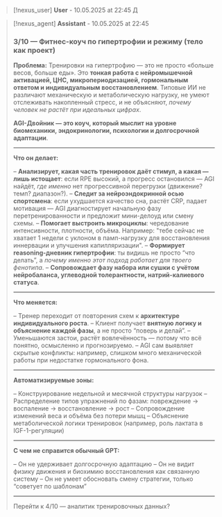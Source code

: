 >[!nexus_user] **User** - 10.05.2025 at 22:45
> Д
<!-- UID: bbb212f3-d446-44d7-8ca0-79f817a33a52 -->




>[!nexus_agent] **Assistant** - 10.05.2025 at 22:45
> ### 3/10 — **Фитнес-коуч по гипертрофии и режиму (тело как проект)**
> 
> **Проблема:** 
> Тренировки на гипертрофию — это не просто «больше весов, больше еды». Это **тонкая работа с нейромышечной активацией, ЦНС, микропериодизацией, гормональным ответом и индивидуальным восстановлением**. Типовые ИИ не различают механическую и метаболическую нагрузку, не умеют отслеживать накопленный стресс, и не объясняют, *почему человек не растёт при идеальных цифрах*.
> 
> **AGI-Двойник — это коуч, который мыслит на уровне биомеханики, эндокринологии, психологии и долгосрочной адаптации**.
> 
> ---
> 
> **Что он делает:**
> 
> – **Анализирует, какая часть тренировок даёт стимул, а какая — лишь истощает**: если RPE высокий, а прогресс остановился — AGI найдёт, *где именно* нет прогрессивной перегрузки (движение? темп? диапазон?). 
> – **Следит за нейроэндокринной осью спортсмена**: если ухудшается качество сна, растёт CRP, падает мотивация — AGI диагностирует начальную фазу перетренированности и предложит мини-делоуд или смену схемы. 
> – **Помогает выстроить микроциклы**: чередование интенсивности, плотности, объёма. Например: "тебе сейчас не хватает 1 недели с уклоном в памп-нагрузку для восстановления иннервации и улучшения капилляризации". 
> – **Формирует reasoning-дневник гипертрофии**: ты видишь не просто “что делать”, а *почему именно этот подход работает для твоего фенотипа*. 
> – **Сопровождает фазу набора или сушки с учётом нейробаланса, углеводной толерантности, натрий-калиевого статуса**.
> 
> ---
> 
> **Что меняется:**
> 
> – Тренер переходит от повторения схем к **архитектуре индивидуального роста**. 
> – Клиент получает **внятную логику и объяснение каждой фазы**, а не просто “поверь и делай”. 
> – Уменьшаются застои, растёт вовлечённость — потому что всё понятно, осмысленно и прогнозируемо. 
> – AGI сам выявляет скрытые конфликты: например, слишком много механической работы при недостатке гормонального фона.
> 
> ---
> 
> **Автоматизируемые зоны:**
> 
> – Конструирование недельной и месячной структуры нагрузок 
> – Распределение типов упражнений по фазам: повреждение → воспаление → восстановление → рост 
> – Сопровождение изменений веса и объёма без потери мышц 
> – Объяснение метаболической логики тренировок (например, роль лактата в IGF-1-регуляции)
> 
> ---
> 
> **С чем не справится обычный GPT:**
> 
> – Он не удерживает долгосрочную адаптацию 
> – Он не видит физику движения и биохимию восстановления как связанную систему 
> – Он не умеет обосновать смену стратегии, только “советует по шаблонам”
> 
> ---
> 
> Перейти к 4/10 — аналитик тренировочных данных?
<!-- UID: a4c26c14-b992-43f9-b168-f5174da57ac7 -->